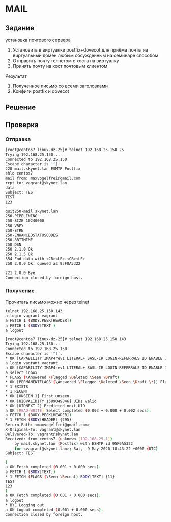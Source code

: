 # MAIL
## Задание
установка почтового сервера  
1. Установить в виртуалке postfix+dovecot для приёма почты на виртуальный домен любым обсужденным на семинаре способом
2. Отправить почту телнетом с хоста на виртуалку
3. Принять почту на хост почтовым клиентом

Результат  
1. Полученное письмо со всеми заголовками
2. Конфиги postfix и dovecot
## Решение

## Проверка
### Отправка
```bash
[root@centos7 linux-dz-25]# telnet 192.168.25.150 25
Trying 192.168.25.150...
Connected to 192.168.25.150.
Escape character is '^]'.
220 mail.skynet.lan ESMTP Postfix
ehlo centos7
mail from: maxvogelfrei@gmail.com
rcpt to: vagrant@skynet.lan
data
Subject: TEST
TEST
123
.
quit250-mail.skynet.lan
250-PIPELINING
250-SIZE 10240000
250-VRFY
250-ETRN
250-ENHANCEDSTATUSCODES
250-8BITMIME
250 DSN
250 2.1.0 Ok
250 2.1.5 Ok
354 End data with <CR><LF>.<CR><LF>
250 2.0.0 Ok: queued as 95F0A5322

221 2.0.0 Bye
Connection closed by foreign host.
```
### Получение
Прочитать письмо можно через telnet  
```bash
telnet 192.168.25.150 143
a login vagrant vagrant
a FETCH 1 (BODY.PEEK[HEADER])
a FETCH 1 (BODY[TEXT])
a logout
```
```bash
[root@centos7 linux-dz-25]# telnet 192.168.25.150 143
Trying 192.168.25.150...
Connected to 192.168.25.150.
Escape character is '^]'.
* OK [CAPABILITY IMAP4rev1 LITERAL+ SASL-IR LOGIN-REFERRALS ID ENABLE IDLE AUTH=PLAIN] Dovecot ready.
a login vagrant vagrant
a OK [CAPABILITY IMAP4rev1 LITERAL+ SASL-IR LOGIN-REFERRALS ID ENABLE IDLE SORT SORT=DISPLAY THREAD=REFERENCES THREAD=REFS THREAD=ORDEREDSUBJECT MULTIAPPEND URL-PARTIAL CATENATE UNSELECT CHILDREN NAMESPACE UIDPLUS LIST-EXTENDED I18NLEVEL=1 CONDSTORE QRESYNC ESEARCH ESORT SEARCHRES WITHIN CONTEXT=SEARCH LIST-STATUS BINARY MOVE SNIPPET=FUZZY SPECIAL-USE] Logged in
a select inbox
* FLAGS (\Answered \Flagged \Deleted \Seen \Draft)
* OK [PERMANENTFLAGS (\Answered \Flagged \Deleted \Seen \Draft \*)] Flags permitted.
* 1 EXISTS
* 1 RECENT
* OK [UNSEEN 1] First unseen.
* OK [UIDVALIDITY 1589049846] UIDs valid
* OK [UIDNEXT 2] Predicted next UID
a OK [READ-WRITE] Select completed (0.003 + 0.000 + 0.002 secs).
a FETCH 1 (BODY.PEEK[HEADER])
* 1 FETCH (BODY[HEADER] {295}
Return-Path: <maxvogelfrei@gmail.com>
X-Original-To: vagrant@skynet.lan
Delivered-To: vagrant@skynet.lan
Received: from centos7 (unknown [192.168.25.1])
	by mail.skynet.lan (Postfix) with ESMTP id 95F0A5322
	for <vagrant@skynet.lan>; Sat,  9 May 2020 18:43:22 +0000 (UTC)
Subject: TEST

)
a OK Fetch completed (0.001 + 0.000 secs).
a FETCH 1 (BODY[TEXT])
* 1 FETCH (FLAGS (\Seen \Recent) BODY[TEXT] {11}
TEST
123
)
a OK Fetch completed (0.001 + 0.000 secs).
a logout
* BYE Logging out
a OK Logout completed (0.001 + 0.000 secs).
Connection closed by foreign host.
```
